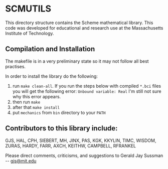 # SCMUTILS

This directory structure contains the Scheme mathematical library.
This code was developed for educational and research use
at the Massachusetts Institute of Technology.

## Compilation and Installation

The makefile is in a very preliminary state so it may not follow
all best practises.

In order to  install the library do the following:

1. run `make clean-all`. If you run the steps below with compiled `*.bci`
   files you will get the following error: `Unbound variable: Real`
   I'm still not sure why this error appears.
2. then run `make`
3. after that `make install`
4. put `mechanics` from `bin` directory to your `PATH`

## Contributors to this library include:

GJS, HAL, CPH, SIEBERT, MH, JINX, PAS,
KGK, KKYLIN, TIMC, WISDOM, ZURAS, HARDY,
FARR, AXCH, KEITHW, CAMPBELL, RFRANKEL

Please direct comments, criticisms, and suggestions to
Gerald Jay Sussman -- gjs@mit.edu
